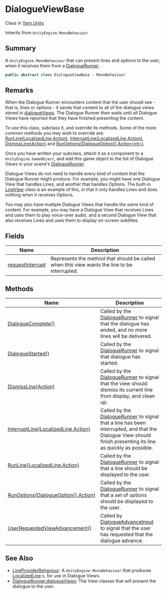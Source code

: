 # DialogueViewBase

Class in [Yarn.Unity](../)

Inherits from `UnityEngine.MonoBehaviour`

## Summary

A `UnityEngine.MonoBehaviour` that can present lines and options to the user, when it receives them from a [DialogueRunner](../yarn.unity.dialoguerunner/) .

```csharp
public abstract class DialogueViewBase : MonoBehaviour
```

## Remarks

When the Dialogue Runner encounters content that the user should see - that is, lines or options - it sends that content to all of the dialogue views stored in [dialogueViews](../yarn.unity.dialoguerunner/yarn.unity.dialoguerunner.dialogueviews.md). The Dialogue Runner then waits until all Dialogue Views have reported that they have finished presenting the content.

To use this class, subclass it, and override its methods. Some of the more common methods you may wish to override are: [RunLine(LocalizedLine,Action)](yarn.unity.dialogueviewbase.runline.md), [InterruptLine(LocalizedLine,Action)](yarn.unity.dialogueviewbase.interruptline.md), [DismissLine(Action)](yarn.unity.dialogueviewbase.dismissline.md) and [RunOptions(DialogueOption\[\],Action\<int>)](yarn.unity.dialogueviewbase.runoptions.md).

Once you have written your subclass, attach it as a component to a `UnityEngine.GameObject`, and add this game object to the list of Dialogue Views in your scene's [DialogueRunner](../yarn.unity.dialoguerunner/).

Dialogue Views do not need to handle every kind of content that the Dialogue Runner might produce. For example, you might have one Dialogue View that handles Lines, and another that handles Options. The built-in [LineView](../yarn.unity.lineview/) class is an example of this, in that it only handles Lines and does nothing when it receives Options.

You may also have multiple Dialogue Views that handle the _same_ kind of content. For example, you may have a Dialogue View that receives Lines and uses them to play voice-over audio, and a second Dialogue View that also receives Lines and uses them to display on-screen subtitles.

## Fields

| Name                                                                | Description                                                                                  |
| ------------------------------------------------------------------- | -------------------------------------------------------------------------------------------- |
| [requestInterrupt](yarn.unity.dialogueviewbase.requestinterrupt.md) | Represents the method that should be called when this view wants the line to be interrupted. |

## Methods

| Name                                                                                          | Description                                                                                                                                                                                    |
| --------------------------------------------------------------------------------------------- | ---------------------------------------------------------------------------------------------------------------------------------------------------------------------------------------------- |
| [DialogueComplete()](yarn.unity.dialogueviewbase.dialoguecomplete.md)                         | Called by the [DialogueRunner](../yarn.unity.dialoguerunner/) to signal that the dialogue has ended, and no more lines will be delivered.                                                      |
| [DialogueStarted()](yarn.unity.dialogueviewbase.dialoguestarted.md)                           | Called by the [DialogueRunner](../yarn.unity.dialoguerunner/) to signal that dialogue has started.                                                                                             |
| [DismissLine(Action)](yarn.unity.dialogueviewbase.dismissline.md)                             | Called by the [DialogueRunner](../yarn.unity.dialoguerunner/) to signal that the view should dismiss its current line from display, and clean up.                                              |
| [InterruptLine(LocalizedLine,Action)](yarn.unity.dialogueviewbase.interruptline.md)           | Called by the [DialogueRunner](../yarn.unity.dialoguerunner/) to signal that a line has been interrupted, and that the Dialogue View should finish presenting its line as quickly as possible. |
| [RunLine(LocalizedLine,Action)](yarn.unity.dialogueviewbase.runline.md)                       | Called by the [DialogueRunner](../yarn.unity.dialoguerunner/) to signal that a line should be displayed to the user.                                                                           |
| [RunOptions(DialogueOption\[\],Action)](yarn.unity.dialogueviewbase.runoptions.md)            | Called by the [DialogueRunner](../yarn.unity.dialoguerunner/) to signal that a set of options should be displayed to the user.                                                                 |
| [UserRequestedViewAdvancement()](yarn.unity.dialogueviewbase.userrequestedviewadvancement.md) | Called by [DialogueAdvanceInput](../yarn.unity.dialogueadvanceinput/) to signal that the user has requested that the dialogue advance.                                                         |

## See Also

* [LineProviderBehaviour](../yarn.unity.lineproviderbehaviour/): A `UnityEngine.MonoBehaviour` that produces [LocalizedLine](../yarn.unity.localizedline/) s, for use in Dialogue Views.
* [DialogueRunner.dialogueViews](../yarn.unity.dialoguerunner/yarn.unity.dialoguerunner.dialogueviews.md): The View classes that will present the dialogue to the user.
